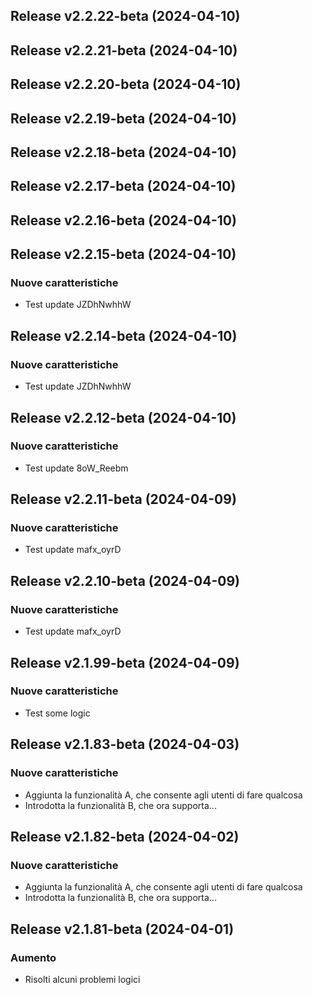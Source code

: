 ## Release v2.2.22-beta (2024-04-10)

## Release v2.2.21-beta (2024-04-10)

## Release v2.2.20-beta (2024-04-10)

## Release v2.2.19-beta (2024-04-10)

## Release v2.2.18-beta (2024-04-10)

## Release v2.2.17-beta (2024-04-10)

## Release v2.2.16-beta (2024-04-10)

## Release v2.2.15-beta (2024-04-10)

### Nuove caratteristiche

- Test update JZDhNwhhW

## Release v2.2.14-beta (2024-04-10)

### Nuove caratteristiche

- Test update JZDhNwhhW

## Release v2.2.12-beta (2024-04-10)

### Nuove caratteristiche

- Test update 8oW_Reebm

## Release v2.2.11-beta (2024-04-09)

### Nuove caratteristiche

- Test update mafx_oyrD

## Release v2.2.10-beta (2024-04-09)

### Nuove caratteristiche

- Test update mafx_oyrD

## Release v2.1.99-beta (2024-04-09)

### Nuove caratteristiche

- Test some logic

## Release v2.1.83-beta (2024-04-03)

### Nuove caratteristiche

- Aggiunta la funzionalità A, che consente agli utenti di fare qualcosa
- Introdotta la funzionalità B, che ora supporta...

## Release v2.1.82-beta (2024-04-02)

### Nuove caratteristiche

- Aggiunta la funzionalità A, che consente agli utenti di fare qualcosa
- Introdotta la funzionalità B, che ora supporta...

## Release v2.1.81-beta (2024-04-01)

### Aumento

- Risolti alcuni problemi logici
